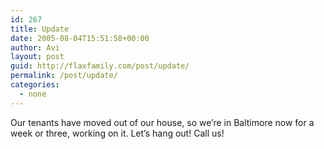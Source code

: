 ```yaml
---
id: 267
title: Update
date: 2005-08-04T15:51:58+00:00
author: Avi
layout: post
guid: http://flaxfamily.com/post/update/
permalink: /post/update/
categories:
  - none
---
```

Our tenants have moved out of our house, so we&#8217;re in Baltimore now for a week or three, working on it. Let&#8217;s hang out! Call us!